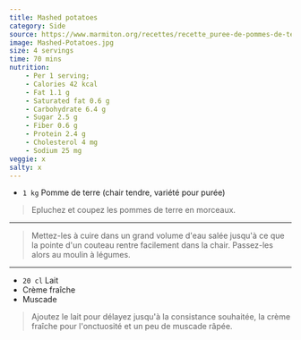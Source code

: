 ```yaml
---
title: Mashed potatoes
category: Side
source: https://www.marmiton.org/recettes/recette_puree-de-pommes-de-terre-maison_28054.aspx
image: Mashed-Potatoes.jpg
size: 4 servings
time: 70 mins
nutrition:
    - Per 1 serving;
	- Calories 42 kcal
	- Fat 1.1 g
	- Saturated fat 0.6 g
	- Carbohydrate 6.4 g
	- Sugar 2.5 g
	- Fiber 0.6 g
	- Protein 2.4 g
	- Cholesterol 4 mg
	- Sodium 25 mg
veggie: x
salty: x
---
```


* `1 kg` Pomme de terre (chair tendre, variété pour purée)

> Epluchez et coupez les pommes de terre en morceaux.

---

> Mettez-les à cuire dans un grand volume d'eau salée jusqu'à ce que la pointe d'un couteau rentre facilement dans la chair. Passez-les alors au moulin à légumes.

---

* `20 cl` Lait
* Crème fraîche
* Muscade

> Ajoutez le lait pour délayez jusqu'à la consistance souhaitée, la crème fraîche pour l'onctuosité et un peu de muscade râpée.
